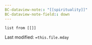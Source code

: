 ```yaml
---
BC-dataview-note:: "[[spirituality]]"
BC-dataview-note-field:: down
---
```

```dataview
list from [[]]
```


Last modified: `=this.file.mday`